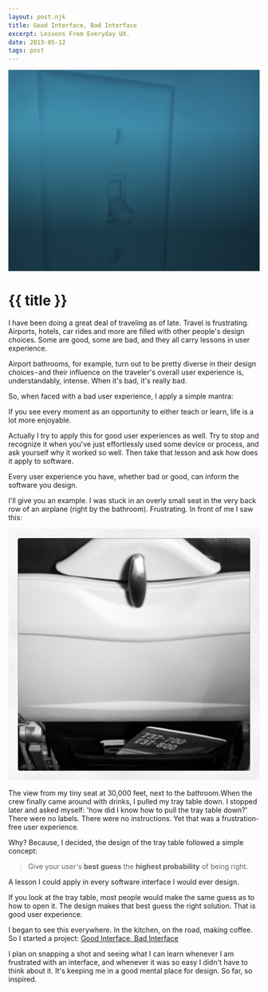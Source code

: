 ```yaml
---
layout: post.njk
title: Good Interface, Bad Interface
excerpt: Lessons From Everyday UX.
date: 2013-05-12
tags: post
---
```

![Light switch](/assets/blogimages/lightswitch1.jpeg)
# {{ title }}
I have been doing a great deal of traveling as of late. Travel is frustrating. Airports, hotels, car rides and more are filled with other people's design choices. Some are good, some are bad, and they all carry lessons in user experience.

Airport bathrooms, for example, turn out to be pretty diverse in their design choices - and their influence on the traveler's overall user experience is, understandably, intense. When it's bad, it's really bad.

So, when faced with a bad user experience, I apply a simple mantra:

If you see every moment as an opportunity to either teach or learn, life is a lot more enjoyable.

Actually I try to apply this for good user experiences as well. Try to stop and recognize it when you've just effortlessly used some device or process, and ask yourself why it worked so well. Then take that lesson and ask how does it apply to software.

Every user experience you have, whether bad or good, can inform the software you design.

I'll give you an example. I was stuck in an overly small seat in the very back row of an airplane (right by the bathroom). Frustrating. In front of me I saw this:

![Airplane Tray](/assets/gibiimages/2.jpg)

The view from my tiny seat at 30,000 feet, next to the bathroom.When the crew finally came around with drinks, I pulled my tray table down. I stopped later and asked myself: 'how did I know how to pull the tray table down?' There were no labels. There were no instructions. Yet that was a frustration-free user experience.

Why? Because, I decided, the design of the tray table followed a simple concept:

>Give your user's **best guess** the **highest probability** of being right.

A lesson I could apply in every software interface I would ever design.

If you look at the tray table, most people would make the same guess as to how to open it. The design makes that best guess the right solution. That is good user experience.

I began to see this everywhere. In the kitchen, on the road, making coffee. So I started a project: [Good Interface, Bad Interface](/projects/good-interface-bad-interface)

I plan on snapping a shot and seeing what I can learn whenever I am frustrated with an interface, and whenever it was so easy I didn't have to think about it. It's keeping me in a good mental place for design.
So far, so inspired.
